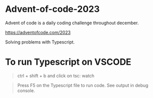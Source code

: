 # Advent-of-code-2023

Advent of code is a daily coding challenge throughout december. 

https://adventofcode.com/2023

Solving problems with Typescript.

# To run Typescript on VSCODE

>ctrl + shift + b and click on tsc: watch

>Press F5 on the Typescript file to run code. See output in debug console.
